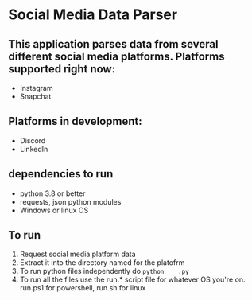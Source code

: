 # Social Media Data Parser


## This application parses data from several different social media platforms. Platforms supported right now:

- Instagram
- Snapchat

## Platforms in development:

- Discord
- LinkedIn


## dependencies to run

- python 3.8 or better
- requests, json python modules
- Windows or linux OS

## To run

1. Request social media platform data
2.  Extract it into the directory named for the platofrm
3.  To run python files independently do `python ___.py`
4.  To run all the files use the run.* script file for whatever OS you're on. run.ps1 for powershell, run.sh for linux



